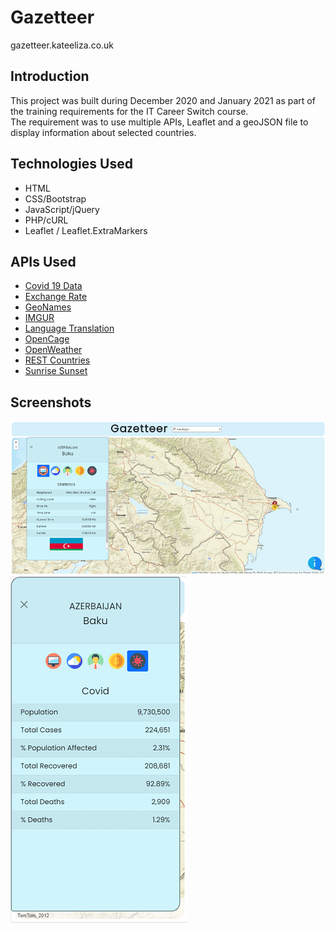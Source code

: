 # Gazetteer
gazetteer.kateeliza.co.uk

## Introduction 
This project was built during December 2020 and January 2021 as part of the training requirements for the IT Career Switch course. <br>
The requirement was to use multiple APIs, Leaflet and a geoJSON file to display information about selected countries.

## Technologies Used
* HTML
* CSS/Bootstrap
* JavaScript/jQuery
* PHP/cURL
* Leaflet / Leaflet.ExtraMarkers

## APIs Used
* [Covid 19 Data](https://rapidapi.com/Gramzivi/api/covid-19-data)
* [Exchange Rate](https://exchangerate.host/)
* [GeoNames](https://www.geonames.org/export/ws-overview.html)
* [IMGUR](https://apidocs.imgur.com/)
* [Language Translation](https://rapidapi.com/cloud-actions-cloud-actions-default/api/language-translation)
* [OpenCage](https://opencagedata.com/)
* [OpenWeather](https://openweathermap.org/)
* [REST Countries](https://restcountries.eu/)
* [Sunrise Sunset](https://sunrise-sunset.org/api)

## Screenshots
![A screenshot of the Gazetteer desktop site](screenshot1.png)
![A screenshot of the Gazetteer mobile site](screenshot2.png)